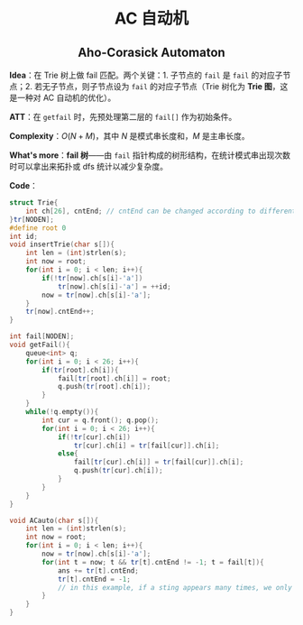 <h1 style="text-align:center"> AC 自动机 </h1>

<h2 style="text-align:center"> Aho-Corasick Automaton </h2>



**Idea**：在 Trie 树上做 fail 匹配。两个关键：1. 子节点的 `fail` 是 `fail` 的对应子节点；2. 若无子节点，则子节点设为 `fail` 的对应子节点（Trie 树化为 **Trie 图**，这是一种对 AC 自动机的优化）。

**ATT**：在 `getfail` 时，先预处理第二层的 `fail[]` 作为初始条件。

**Complexity**：$O(N+M)$，其中 $N$ 是模式串长度和，$M$ 是主串长度。

**What's more**：**fail 树**——由 `fail` 指针构成的树形结构，在统计模式串出现次数时可以拿出来拓扑或 dfs 统计以减少复杂度。

**Code**：

```cpp
struct Trie{
	int ch[26], cntEnd; // cntEnd can be changed according to different problem
}tr[NODEN];
#define root 0
int id;
void insertTrie(char s[]){
	int len = (int)strlen(s);
	int now = root;
	for(int i = 0; i < len; i++){
		if(!tr[now].ch[s[i]-'a'])
			tr[now].ch[s[i]-'a'] = ++id;
		now = tr[now].ch[s[i]-'a'];
	}
	tr[now].cntEnd++;
}

int fail[NODEN];
void getFail(){
	queue<int> q;
	for(int i = 0; i < 26; i++){
		if(tr[root].ch[i]){
			fail[tr[root].ch[i]] = root;
			q.push(tr[root].ch[i]);
		}
	}
	while(!q.empty()){
		int cur = q.front(); q.pop();
		for(int i = 0; i < 26; i++){
			if(!tr[cur].ch[i])
				tr[cur].ch[i] = tr[fail[cur]].ch[i];
			else{
				fail[tr[cur].ch[i]] = tr[fail[cur]].ch[i];
				q.push(tr[cur].ch[i]);
			}
		}
	}
}

void ACauto(char s[]){
	int len = (int)strlen(s);
	int now = root;
	for(int i = 0; i < len; i++){
		now = tr[now].ch[s[i]-'a'];
		for(int t = now; t && tr[t].cntEnd != -1; t = fail[t]){
			ans += tr[t].cntEnd;
			tr[t].cntEnd = -1;
			// in this example, if a sting appears many times, we only count it once
		}
	}
}
```

